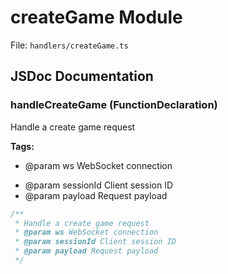 # createGame Module

File: `handlers/createGame.ts`

## JSDoc Documentation

### handleCreateGame (FunctionDeclaration)

Handle a create game request

**Tags:**

- @param ws WebSocket connection
 * @param sessionId Client session ID
 * @param payload Request payload

```typescript
/**
 * Handle a create game request
 * @param ws WebSocket connection
 * @param sessionId Client session ID
 * @param payload Request payload
 */
```

